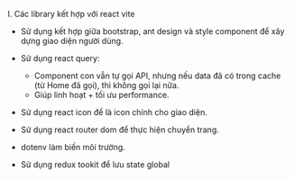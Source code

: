 I. Các library kết hợp với react vite

- Sử dụng kết hợp giữa bootstrap, ant design và style component để xây dựng giao diện người dùng.

- Sử dụng react query:

  - Component con vẫn tự gọi API, nhưng nếu data đã có trong cache (từ Home đã gọi), thì không gọi lại nữa.
  - Giúp linh hoạt + tối ưu performance.

- Sử dụng react icon để là icon chính cho giao diện.

- Sử dụng react router dom để thực hiện chuyển trang.

- dotenv làm biến môi trường.

- Sử dụng redux tookit để lưu state global
